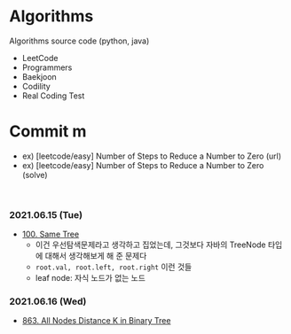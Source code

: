 # Algorithms
Algorithms source code (python, java)

- LeetCode
- Programmers
- Baekjoon
- Codility
- Real Coding Test

# Commit m
- ex) [leetcode/easy] Number of Steps to Reduce a Number to Zero (url)
- ex) [leetcode/easy] Number of Steps to Reduce a Number to Zero (solve)
<br>

### 2021.06.15 (Tue)
- [100. Same Tree](https://leetcode.com/problems/same-tree/)
  - 이건 우선탐색문제라고 생각하고 집었는데, 그것보다 자바의 TreeNode 타입에 대해서 생각해보게 해 준 문제다 
  - `root.val, root.left, root.right` 이런 것들 
  - leaf node: 자식 노드가 없는 노드

### 2021.06.16 (Wed)
- [863. All Nodes Distance K in Binary Tree](https://leetcode.com/problems/all-nodes-distance-k-in-binary-tree/)
